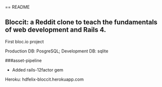 == README

## Bloccit: a Reddit clone to teach the fundamentals of web development and Rails 4.
   
First bloc.io project
   
Production DB: PosgreSQL; Development DB: sqlite
   
###asset-pipeline
* Added rails-12factor gem
   
Heroku: hdfelix-bloccit.herokuapp.com



